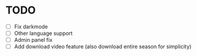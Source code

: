 # TODO

- [ ] Fix darkmode 
- [ ] Other language support
- [ ] Admin panel fix
- [ ] Add download video feature (also download entire season for simplicity)